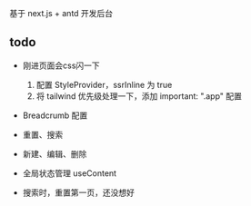 基于 next.js + antd 开发后台








## todo
- 刚进页面会css闪一下
  1. 配置 StyleProvider，ssrInline 为 true
  1. 将 tailwind 优先级处理一下，添加  important: ".app" 配置


- Breadcrumb 配置
- 重置、搜索
- 新建、编辑、删除
- 全局状态管理 useContent


- 搜索时，重置第一页，还没想好